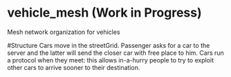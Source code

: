# vehicle_mesh (Work in Progress)
Mesh network organization for vehicles

#Structure
Cars move in the streetGrid. Passenger asks for a car to the server and the latter will send the closer car with free
place to him. Cars run a protocol when they meet: this allows in-a-hurry people to try to exploit other cars to arrive
sooner to their destination.

